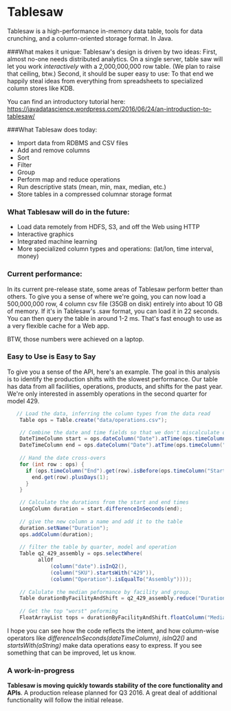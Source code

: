 Tablesaw
=======
   
Tablesaw is a high-performance in-memory data table, tools for data crunching, and a column-oriented storage format. In Java. 

###What makes it unique:
Tablesaw's design is driven by two ideas: 
First, almost no-one needs distributed analytics. On a single server, table saw will let you work _interactively_ with a 2,000,000,000 row table. (We plan to raise that ceiling, btw.)
Second, it should be super easy to use: To that end we happily steal ideas from everything from spreadsheets to specialized column stores like KDB.

You can find an introductory tutorial here: https://javadatascience.wordpress.com/2016/06/24/an-introduction-to-tablesaw/

###What Tablesaw does today: 
* Import data from RDBMS and CSV files 
* Add and remove columns
* Sort 
* Filter
* Group
* Perform map and reduce operations
* Run descriptive stats (mean, min, max, median, etc.)
* Store tables in a compressed columnar storage format

### What Tablesaw will do in the future:
* Load data remotely from HDFS, S3, and off the Web using HTTP
* Interactive graphics
* Integrated machine learning
* More specialized column types and operations: (lat/lon, time interval, money)

### Current performance:
In its current pre-release state, some areas of Tablesaw perform better than others. To give you a sense of where we're going, you can now load a 500,000,000 row, 4 column csv file (35GB on disk) entirely into about 10 GB of memory. If it's in Tablesaw's .saw format, you can load it in 22 seconds. You can then query the table in around 1-2 ms. That's fast enough to use as a very flexible cache for a Web app.

BTW, those numbers were achieved on a laptop.

### Easy to Use is Easy to Say
To give you a sense of the API, here's an example. The goal in this analysis is to identify the production shifts with the slowest performance. Our table has data from all facilities, operations, products, and shifts for the past year. We're only interested in assembly operations in the second quarter for model 429.

```java
   // Load the data, inferring the column types from the data read
    Table ops = Table.create("data/operations.csv");

    // Combine the date and time fields so that we don't miscalculate on jobs that cross date bounderies
    DateTimeColumn start = ops.dateColumn("Date").atTime(ops.timeColumn("Start"));
    DateTimeColumn end = ops.dateColumn("Date").atTime(ops.timeColumn("End"));
    
    // Hand the date cross-overs
    for (int row : ops) {
      if (ops.timeColumn("End").get(row).isBefore(ops.timeColumn("Start").get(row))) {
        end.get(row).plusDays(1);
      }
    }

    // Calculate the durations from the start and end times
    LongColumn duration = start.differenceInSeconds(end);
    
    // give the new column a name and add it to the table
    duration.setName("Duration");
    ops.addColumn(duration);
    
    // filter the table by quarter, model and operation
    Table q2_429_assembly = ops.selectWhere(
          allOf
              (column("date").isInQ2(),
              (column("SKU").startsWith("429")),
              (column("Operation").isEqualTo("Assembly"))));
   
    // Calulate the median peformance by facility and group.
    Table durationByFacilityAndShift = q2_429_assembly.reduce("Duration", median, "Facility", "Shift");
    
    // Get the top "worst" peforming 
    FloatArrayList tops = durationByFacilityAndShift.floatColumn("Median").top(5);

```

I hope you can see how the code reflects the intent, and how column-wise operators like _differenceInSeconds(dateTimeColumn)_, _isInQ2()_ and  _startsWith(aString)_ make data operations easy to express. If you see something that can be improved, let us know.

### A work-in-progress
__Tablesaw is moving quickly towards stability of the core functionality and APIs__. A production release planned for Q3 2016. A great deal of additional functionality will follow the initial release.
